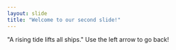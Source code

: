 ```yaml
---
layout: slide
title: "Welcome to our second slide!"
---
```

"A rising tide lifts all ships."
Use the left arrow to go back!
